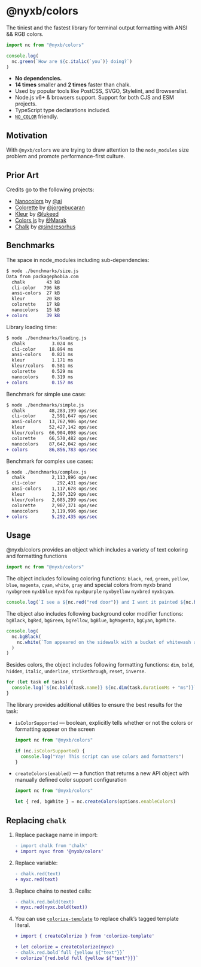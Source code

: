 # @nyxb/colors

The tiniest and the fastest library for terminal output formatting with ANSI && RGB colors.

```javascript
import nc from "@nyxb/colors"

console.log(
  nc.green(`How are ${c.italic(`you`)} doing?`)
)
```

- **No dependencies.**
- **14 times** smaller and **2 times** faster than chalk.
- Used by popular tools like PostCSS, SVGO, Stylelint, and Browserslist.
- Node.js v6+ & browsers support. Support for both CJS and ESM projects.
- TypeScript type declarations included.
- [`NO_COLOR`](https://no-color.org/) friendly.

## Motivation

With `@nyxb/colors` we are trying to draw attention to the `node_modules` size
problem and promote performance-first culture.

## Prior Art

Credits go to the following projects:

- [Nanocolors](https://github.com/ai/nanocolors) by [@ai](https://github.com/ai)
- [Colorette](https://github.com/jorgebucaran/colorette) by [@jorgebucaran](https://github.com/jorgebucaran)
- [Kleur](https://github.com/lukeed/kleur) by [@lukeed](https://github.com/lukeed)
- [Colors.js](https://github.com/Marak/colors.js) by [@Marak](https://github.com/Marak)
- [Chalk](https://github.com/chalk/chalk) by [@sindresorhus](https://github.com/sindresorhus)

## Benchmarks

The space in node_modules including sub-dependencies:

```diff
$ node ./benchmarks/size.js
Data from packagephobia.com
  chalk        43 kB
  cli-color   796 kB
  ansi-colors  27 kB
  kleur        20 kB
  colorette    17 kB
  nanocolors   15 kB
+ colors       39 kB
```

Library loading time:

```diff
$ node ./benchmarks/loading.js
  chalk          3.024 ms
  cli-color     18.894 ms
  ansi-colors    0.821 ms
  kleur          1.171 ms
  kleur/colors   0.581 ms
  colorette      0.529 ms
  nanocolors     0.319 ms
+ colors         0.157 ms
```

Benchmark for simple use case:

```diff
$ node ./benchmarks/simple.js
  chalk         48,283,199 ops/sec
  cli-color      2,591,647 ops/sec
  ansi-colors   13,762,906 ops/sec
  kleur         52,427,142 ops/sec
  kleur/colors  66,904,098 ops/sec
  colorette     66,570,482 ops/sec
  nanocolors    87,642,042 ops/sec
+ colors        86,856,783 ops/sec
```

Benchmark for complex use cases:

```diff
$ node ./benchmarks/complex.js
  chalk          2,113,896 ops/sec
  cli-color        292,431 ops/sec
  ansi-colors    1,117,678 ops/sec
  kleur          2,397,329 ops/sec
  kleur/colors   2,685,299 ops/sec
  colorette      2,907,371 ops/sec
  nanocolors     3,119,996 ops/sec
+ colors         5,292,435 ops/sec
```

## Usage

@nyxb/colors provides an object which includes a variety of text coloring and formatting functions

```javascript
import nc from "@nyxb/colors"
```

The object includes following coloring functions: `black`, `red`, `green`, `yellow`, `blue`, `magenta`, `cyan`, `white`, `gray` and special colors from nyxb brand `nyxbgreen` `nyxbblue` `nyxbfox` `nyxbpurple` `nyxbyellow` `nyxbred` `nyxbcyan`.

```javascript
console.log(`I see a ${nc.red("red door")} and I want it painted ${nc.black("black")}`)
```

The object also includes following background color modifier functions: `bgBlack`, `bgRed`, `bgGreen`, `bgYellow`, `bgBlue`, `bgMagenta`, `bgCyan`, `bgWhite`.

```javascript
console.log(
  nc.bgBlack(
    nc.white(`Tom appeared on the sidewalk with a bucket of whitewash and a long-handled brush.`)
  )
)
```

Besides colors, the object includes following formatting functions: `dim`, `bold`, `hidden`, `italic`, `underline`, `strikethrough`, `reset`, `inverse`.

```javascript
for (let task of tasks) {
  console.log(`${nc.bold(task.name)} ${nc.dim(task.durationMs + "ms")}`)
}
```

The library provides additional utilities to ensure the best results for the task:

- `isColorSupported` — boolean, explicitly tells whether or not the colors or formatting appear on the screen

  ```javascript
  import nc from "@nyxb/colors"

  if (nc.isColorSupported) {
    console.log("Yay! This script can use colors and formatters")
  }
  ```

- `createColors(enabled)` — a function that returns a new API object with manually defined color support configuration

  ```javascript
  import nc from "@nyxb/colors"

  let { red, bgWhite } = nc.createColors(options.enableColors)
  ```

## Replacing `chalk`

1. Replace package name in import:

   ```diff
   - import chalk from 'chalk'
   + import nyxc from '@nyxb/colors'
   ```

2. Replace variable:

   ```diff
   - chalk.red(text)
   + nyxc.red(text)
   ```

3. Replace chains to nested calls:

   ```diff
   - chalk.red.bold(text)
   + nyxc.red(nyxc.bold(text))
   ```

4. You can use [`colorize-template`](https://github.com/usmanyunusov/colorize-template)
   to replace chalk’s tagged template literal.

   ```diff
   + import { createColorize } from 'colorize-template'

   + let colorize = createColorize(nyxc)
   - chalk.red.bold`full {yellow ${"text"}}`
   + colorize`{red.bold full {yellow ${"text"}}}`
   ```

